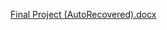 [Final Project (AutoRecovered).docx](https://github.com/a7madoosh/document-Database/files/9032109/Final.Project.AutoRecovered.docx)
